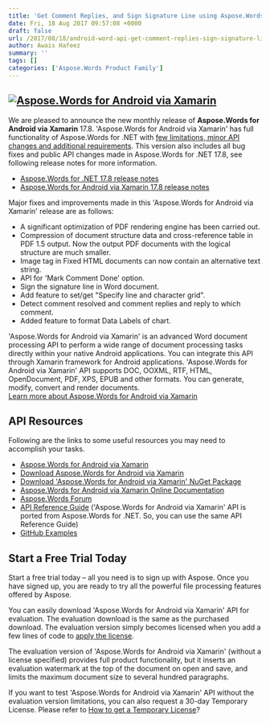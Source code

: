 ```yaml
---
title: 'Get Comment Replies, and Sign Signature Line using Aspose.Words for Android via Xamarin 17.8'
date: Fri, 18 Aug 2017 09:57:08 +0000
draft: false
url: /2017/08/18/android-word-api-get-comment-replies-sign-signature-line/
author: Awais Hafeez
summary: ''
tags: []
categories: ['Aspose.Words Product Family']
---
```


## [![Aspose.Words for Android via Xamarin][1]](https://www.aspose.com/products/words/android-xamarin)

We are pleased to announce the new monthly release of **Aspose.Words for Android via Xamarin** 17.8. 'Aspose.Words for Android via Xamarin' has full functionality of Aspose.Words for .NET with [few limitations, minor API changes and additional requirements][2]. This version also includes all bug fixes and public API changes made in Aspose.Words for .NET 17.8, see following release notes for more information.

*   [Aspose.Words for .NET 17.8 release notes][3]
*   [Aspose.Words for Android via Xamarin 17.8 release notes][4]

Major fixes and improvements made in this 'Aspose.Words for Android via Xamarin' release are as follows:

*   A significant optimization of PDF rendering engine has been carried out.
*   Compression of document structure data and cross-reference table in PDF 1.5 output. Now the output PDF documents with the logical structure are much smaller.
*   Image tag in Fixed HTML documents can now contain an alternative text string.
*   API for 'Mark Comment Done' option.
*   Sign the signature line in Word document.
*   Add feature to set/get "Specify line and character grid".
*   Detect comment resolved and comment replies and reply to which comment.
*   Added feature to format Data Labels of chart.

'Aspose.Words for Android via Xamarin' is an advanced Word document processing API to perform a wide range of document processing tasks directly within your native Android applications. You can integrate this API through Xamarin framework for Android applications. 'Aspose.Words for Android via Xamarin' API supports DOC, OOXML, RTF, HTML, OpenDocument, PDF, XPS, EPUB and other formats. You can generate, modify, convert and render documents.  
[Learn more about Aspose.Words for Android via Xamarin][5]

## API Resources

Following are the links to some useful resources you may need to accomplish your tasks.

*   [Aspose.Words for Android via Xamarin][6]
*   [Download Aspose.Words for Android via Xamarin][7]
*   [Download 'Aspose.Words for Android via Xamarin' NuGet Package][8]
*   [Aspose.Words for Android via Xamarin Online Documentation][9]
*   [Aspose.Words Forum][10]
*   [API Reference Guide][11] ('Aspose.Words for Android via Xamarin' API is ported from Aspose.Words for .NET. So, you can use the same API Reference Guide)
*   [GitHub Examples][12]

## Start a Free Trial Today

Start a free trial today – all you need is to sign up with Aspose. Once you have signed up, you are ready to try all the powerful file processing features offered by Aspose.

You can easily download 'Aspose.Words for Android via Xamarin' API for evaluation. The evaluation download is the same as the purchased download. The evaluation version simply becomes licensed when you add a few lines of code to [apply the license][13].

The evaluation version of 'Aspose.Words for Android via Xamarin' (without a license specified) provides full product functionality, but it inserts an evaluation watermark at the top of the document on open and save, and limits the maximum document size to several hundred paragraphs.

If you want to test 'Aspose.Words for Android via Xamarin' API without the evaluation version limitations, you can also request a 30-day Temporary License. Please refer to [How to get a Temporary License][14]?




[1]: https://joomla-aspose.dynabic.com/templates/aspose/App_Themes/V3/images/words/logos/aspose_words-for-xamarin-128x128.png "Aspose.Words for Android via Xamarin"
[2]: https://docs.aspose.com/words/java/aspose-words-for-android-via-java-api-differences-and-limitations/
[3]: https://docs.aspose.com/words/net/aspose-words-for-net-17-8-release-notes/
[4]: https://docs.aspose.com/words/net/aspose-words-for-android-via-xamarin-17-8-release-notes/
[5]: https://products.aspose.com/words/net
[6]: https://products.aspose.com/words/net
[7]: https://downloads.aspose.com/words/androidxamarin
[8]: https://www.nuget.org/packages/Aspose.Words_Android.Xamarin/
[9]: https://docs.aspose.com/words/net
[10]: https://forum.aspose.com/c/words
[11]: https://apireference.aspose.com/net/words
[12]: https://github.com/aspose-words/Aspose.Words-for-.NET
[13]: https://docs.aspose.com/display/wordsnet/Licensing
[14]: http://www.aspose.com/corporate/purchase/temporary-license.aspx




